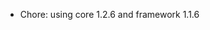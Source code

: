 <!-- The pattern we follow here is to keep the changelog for the latest version -->
<!-- Old changelogs are automatically attached to the GitHub releases -->

- Chore: using core 1.2.6 and framework 1.1.6
